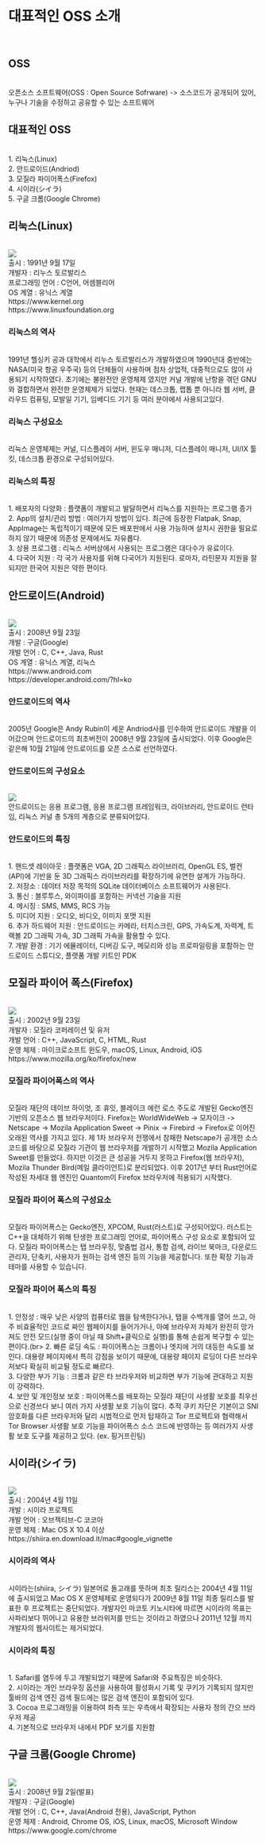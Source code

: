 <h1>대표적인 OSS 소개</h1><br>

<h2>OSS</h2><br>
오픈소스 소프트웨어(OSS : Open Source Sofrware)
-> 소스코드가 공개되어 있어, 누구나 기술을 수정하고 공유할 수 있는 소프트웨어

<h2>대표적인 OSS</h2><br>
1. 리눅스(Linux)<br>
2. 안드로이드(Andriod)<br>
3. 모질라 파이어폭스(Firefox)<br>
4. 시이라(シイラ)<br>
5. 구글 크롬(Google Chrome)<br>

<h2>리눅스(Linux)</h2><br>
<img src="https://github.com/bluemoon-17/OSS_explosion/blob/main/Image2/Linux.png"><br>
출시 : 1991년 9월 17일<br>
개발자 : 리누스 토르발리스<br>
프로그래밍 언어 : C언어, 어셈블리어<br>
OS 계열 : 유닉스 계열<br>
https://www.kernel.org<br>
https://www.linuxfoundation.org<br>

<h3>리눅스의 역사</h3><br>
1991년 헬싱키 공과 대학에서 리누스 토르발리스가 개발하였으며
1990년대 중반에는 NASA(미국 항공 우주국) 등의 단체들이 사용하며 점차
상업적, 대중적으로도 많이 사용되기 시작하였다. 초기에는 불완전안 운영체제 였지만
커널 개발에 난항을 겪던 GNU와 결합하면서 완전한 운영체제가 되었다.
현재는 데스크톱, 랩톱 뿐 아니라 웹 서버, 클라우드 컴퓨팅, 모발일 기기, 임베디드 기기 등 여러 분야에서 사용되고있다. 

<h3>리눅스 구성요소</h3><br>
리눅스 운영체제는 커널, 디스플레이 서버, 윈도우 매니저,
디스플레이 매니저, UI/IX 툴 킷, 데스크톱 환경으로 구성되어있다. 

<h3>리눅스의 특징</h3><br>
1. 배포자의 다양화 : 플랫폼이 개발되고 발달하면서 리눅스를 지원하는 프로그램 증가<br>
2. App의 설치/관리 방법 : 여러가지 방법이 있다. 최근에 등장한 Flatpak, Snap, AppImage는 독립적이기 때문에 모든 배포판에서 사용 가능하며 설치시 권한을 필요로 하지 않기 때문에 의존성 문제에서도 자유롭다.<br>
3. 상용 프로그램 : 리눅스 서버상에서 사용되는 프로그램은 대다수가 유료이다.<br>
4. 다국어 지원 : 각 국가 사용자를 위해 다국어가 지원된다. 로마자, 라틴문자 지원을 잘되지만 한국어 지원은 약한 편이다.<br>

<h2>안드로이드(Android)</h2><br>
<img src="https://github.com/bluemoon-17/OSS_explosion/blob/main/Image2/%EC%95%88%EB%93%9C%EB%A1%9C%EC%9D%B4%EB%93%9C.svg"><br>
출시 : 2008년 9월 23일<br>
개발 : 구글(Google)<br>
개발 언어 : C, C++, Java, Rust<br>
OS 계열 : 유닉스 계열, 리눅스<br>
https://www.android.com<br>
https://developer.android.com/?hl=ko<br>

<h3>안드로이드의 역사</h3><br>
2005년 Google은 Andy Rubin이 세운 Andriod사를 인수하여 안드로이드 개발을 이어갔으며 안드로이드의 최초버전이 2008년 9월 23일에 출시되었다. 이후 Google은 같은해 10월 21일에 안드로이드를 오픈 소스로 선언하였다.<br>

<h3>안드로이드의 구성요소</h3><br>
<img src="https://github.com/bluemoon-17/OSS_explosion/blob/main/Image2/andriod%EA%B5%AC%EC%A1%B0.png"><br>
안드로이드는 응용 프로그램, 응용 프로그램 프레임워크, 라이브러리, 안드로이드 런타임, 리눅스 커널 총 5개의 계층으로 분류되어있다.<br>

<h3>안드로이드의 특징</h3><br>
1. 핸드셋 레이아웃 : 플랫폼은 VGA, 2D 그래픽스 라이브러리, OpenGL ES, 벌컨 (API)에 기반을 둔 3D 그래픽스 라이브러리를 확장하기에 유연한 설계가 가능하다.<br>
2. 저장소 : 데이터 저장 목적의 SQLite 데이터베이스 소프트웨어가 사용된다.<br>
3. 통신 : 블루투스, 와이파이를 포함하는 커넥션 기술을 지원<br>
4. 메시징 : SMS, MMS, RCS 가능<br>
5. 미디어 지원 : 오디오, 비디오, 이미지 포맷 지원<br>
6. 추가 하드웨어 지원 : 안드로이드는 카메라, 터치스크린, GPS, 가속도계, 자력계, 트랙볼 2D 그래픽 가속, 3D 그래픽 가속을 활용할 수 있다.<br>
7. 개발 환경 : 기기 에뮬레이터, 디버깅 도구, 메모리와 성능 프로파일링을 포함하는 안드로이드 스튜디오, 플랫폼 개발 키트인 PDK<br>

<h2>모질라 파이어 폭스(Firefox)</h2><br>
<img src = "https://github.com/bluemoon-17/OSS_explosion/blob/main/Image2/firefox.png"><br>
출시 : 2002년 9월 23일<br>
개발자 : 모질라 코퍼레이션 및 유저<br>
개발 언어 : C++, JavaScript, C, HTML, Rust<br>
운영 체제 : 마이크로소프트 윈도우, macOS, Linux, Android, iOS<br>
https://www.mozilla.org/ko/firefox/new<br>

<h3>모질라 파이어폭스의 역사</h3><br>
모질라 재단의 데이브 하이엇, 조 휴잇, 블레이크 에런 로스 주도로 개발된 Gecko엔진 기반의 오픈소스 웹 브라우저이다. Firefox는 WorldWideWeb -> 모자이크 -> Netscape -> Mozila Application Sweet -> Pinix -> Firebird -> Firefox로 이어진 오래된 역사를 가지고 있다. 제 1차 브라우저 전쟁에서 참패한 Netscape가 공개한 소스코드를 바탕으로 모질라 기관이 웹 브라우저를 개발하기 시작했고 Mozila Application Sweet를 만들었다. 하지만 이것은 큰 성공을 거두지 못하고 Firefox(웹 브라우저), Mozila Thunder Bird(메일 클라이언트)로 분리되었다. 이후 2017년 부터 Rust언어로 작성된 차세대 웹 엔진인 Quantom이 Firefox 브라우저에 적용되기 시작했다.<br>

<h3>모질라 파이어 폭스의 구성요소</h3><br>
모질라 파이어폭스는 Gecko엔진, XPCOM, Rust(러스트)로 구성되어있다.
러스트는 C++을 대체하기 위해 탄생한 프로그래밍 언어로, 파이어폭스 구성 요소로 포함되어 있다.
모질라 파이어폭스는 탭 브라우징, 맞춤법 검사, 통합 검색, 라이브 북마크, 다운로드 관리자, 단축키, 사용자가 원하는 검색 엔진 등의 기능을 제공합니다. 또한 확장 기능과 테마를 사용할 수 있습니다.<br>

<h3>모질라 파이어 폭스의 특징</h3><br>
1. 안정성 : 매우 낮은 사양의 컴퓨터로 웹을 탐색한다거나, 탭을 수백개를 열어 쓰고, 아주 비효율적인 코드로 짜인 웹페이지를 들어가거나, 아예 브라우저 자체가 완전히 망가져도 안전 모드(실행 중이 아닐 때 Shift+클릭으로 실행)를 통해 손쉽게 복구할 수 있는 편이다.(br>
2. 빠른 로딩 속도 : 파이어폭스는 크롬이나 엣지에 거의 대등한 속도를 보인다. 대용량 페이지에서 특히 강점을 보이기 때문에, 대용량 페이지 로딩이 다른 브라우저보다 확실히 비교될 정도로 빠르다.<br>
3. 다양한 부가 기능 : 크롬과 같은 타 브라우저와 비교하면 부가 기능에 관대하고 지원이 강력하다.<br>
4. 보안 및 개인정보 보호 : 파이어폭스를 배포하는 모질라 재단이 사생활 보호를 최우선으로 신경쓰다 보니 여러 가지 사생활 보호 기능이 많다. 추적 쿠키 차단은 기본이고 SNI 암호화를 다른 브라우저와 달리 시범적으로 먼저 탑재하고 Tor 프로젝트와 협력해서 Tor Browser 사생활 보호 기능을 파이어폭스 소스 코드에 반영하는 등 여러가지 사생활 보호 도구를 제공하고 있다. (ex. 핑거프린팅)<br>

<h2>시이라(シイラ)</h2><br>
<img src = "https://github.com/bluemoon-17/OSS_explosion/blob/main/Image2/Shiira.png"><br>
출시 : 2004년 4월 11일<br>
개발 : 시이라 프로젝트<br>
개발 언어 : 오브젝티브-C 코코아<br>
운영 체제 : Mac OS X 10.4 이상<br>
https://shiira.en.download.it/mac#google_vignette<br>

<h3>시이라의 역사</h3><br>
시이라는(shiira, シイラ) 일본어로 돌고래를 뜻하며 최초 릴리스는 2004년 4월 11일에 출시되었고
Mac OS X 운영체제로 운영되다가 2009년 8월 11일 최종 릴리스를 발표한 후 프로젝트는 중단되었다.
개발자인 마코토 키노시타에 따르면 시이라의 목표는 사파리보다 뛰어나고 유용한 브라위저를 만드는 것이라고 하였으나 2011년 12월 까지 개발자의 웹사이트는 제거되었다.<br>

<h3>시이라의 특징</h3><br>
1. Safari를 염두에 두고 개발되었기 때문에 Safari와 주요특징은 비슷하다.<br>
2. 시이라는 개인 브라우징 옵션을 사용하여 활성화시 기록 및 쿠키가 기록되지 않지만 툴바의 검색 엔진 검색 필드에는 많은 검색 엔진이 포함되어 있다.<br>
3. Cocoa 프로그래밍을 이용하여 좌측 또는 우측에서 확장되는 사용자 정의 간으 브라우저 제공<br>
4. 기본적으로 브라우저 내에서 PDF 보기를 지원함<br>

<h2>구글 크롬(Google Chrome)</h2><br>
<img src = "https://github.com/bluemoon-17/OSS_explosion/blob/main/Image2/googlechrome.png"><br>
출시 : 2008년 9월 2일(발표)<br>
개발자 : 구글(Google)<br>
개발 언어 : C, C++, Java(Android 전용), JavaScript, Python<br>
운영 체제 : Android, Chrome OS, iOS, Linux, macOS, Microsoft Window<br>
https://www.google.com/chrome<br>
